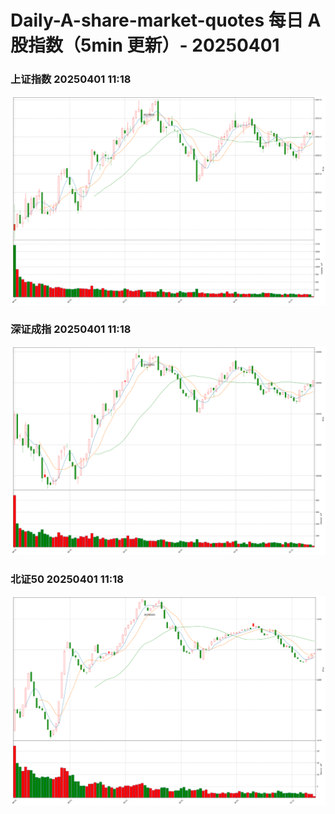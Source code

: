 
# Daily-A-share-market-quotes 每日 A 股指数（5min 更新）- 20250401

### 上证指数 20250401 11:18
![](./fig/2025/4/20250401-sh000001.png)

### 深证成指 20250401 11:18
![](./fig/2025/4/20250401-sz399001.png)

### 北证50 20250401 11:18
![](./fig/2025/4/20250401-bj899050.png)
